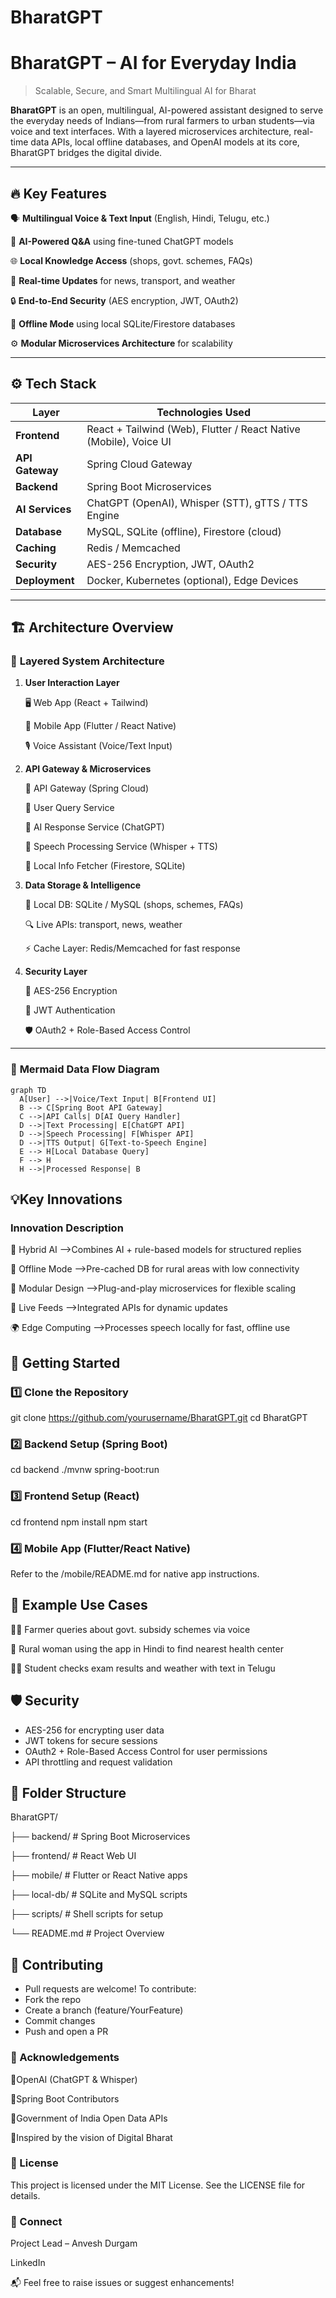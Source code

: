 # BharatGPT
# BharatGPT – AI for Everyday India

> Scalable, Secure, and Smart Multilingual AI for Bharat

**BharatGPT** is an open, multilingual, AI-powered assistant designed to serve the everyday needs of Indians—from rural farmers to urban students—via voice and text interfaces. With a layered microservices architecture, real-time data APIs, local offline databases, and OpenAI models at its core, BharatGPT bridges the digital divide.

---

## 🔥 Key Features

 🗣️ **Multilingual Voice & Text Input** (English, Hindi, Telugu, etc.)
 
 🧠 **AI-Powered Q&A** using fine-tuned ChatGPT models
 
 🌐 **Local Knowledge Access** (shops, govt. schemes, FAQs)
 
 🚆 **Real-time Updates** for news, transport, and weather
 
 🔒 **End-to-End Security** (AES encryption, JWT, OAuth2)
 
 📶 **Offline Mode** using local SQLite/Firestore databases
 
 ⚙️ **Modular Microservices Architecture** for scalability

---

## ⚙️ Tech Stack

| Layer                | Technologies Used |
|---------------------|-------------------|
| **Frontend**        | React + Tailwind (Web), Flutter / React Native (Mobile), Voice UI |
| **API Gateway**     | Spring Cloud Gateway |
| **Backend**         | Spring Boot Microservices |
| **AI Services**     | ChatGPT (OpenAI), Whisper (STT), gTTS / TTS Engine |
| **Database**        | MySQL, SQLite (offline), Firestore (cloud) |
| **Caching**         | Redis / Memcached |
| **Security**        | AES-256 Encryption, JWT, OAuth2 |
| **Deployment**      | Docker, Kubernetes (optional), Edge Devices |

---

## 🏗️ Architecture Overview

### 🔷 **Layered System Architecture**

1. **User Interaction Layer**

   🖥️ Web App (React + Tailwind)

   📲 Mobile App (Flutter / React Native)

    🎙️ Voice Assistant (Voice/Text Input)

3. **API Gateway & Microservices**

   🚦 API Gateway (Spring Cloud)

   🔹 User Query Service

   🔹 AI Response Service (ChatGPT)

   🔹 Speech Processing Service (Whisper + TTS)

   🔹 Local Info Fetcher (Firestore, SQLite)

5. **Data Storage & Intelligence**

    📂 Local DB: SQLite / MySQL (shops, schemes, FAQs)

   🔍 Live APIs: transport, news, weather

   ⚡ Cache Layer: Redis/Memcached for fast response

7. **Security Layer**

   🔐 AES-256 Encryption

   🔑 JWT Authentication

   🛡️ OAuth2 + Role-Based Access Control

---

### 🔄 **Mermaid Data Flow Diagram**
```mermaid
graph TD
  A[User] -->|Voice/Text Input| B[Frontend UI]
  B --> C[Spring Boot API Gateway]
  C -->|API Calls| D[AI Query Handler]
  D -->|Text Processing| E[ChatGPT API]
  D -->|Speech Processing| F[Whisper API]
  D -->|TTS Output| G[Text-to-Speech Engine]
  E --> H[Local Database Query]
  F --> H
  H -->|Processed Response| B
```

## 💡Key Innovations
### Innovation	Description
🔀 Hybrid AI -->Combines AI + rule-based models for structured replies

📶 Offline Mode -->Pre-cached DB for rural areas with low connectivity

🧩 Modular Design -->Plug-and-play microservices for flexible scaling

🔄 Live Feeds -->Integrated APIs for dynamic updates

🌍 Edge Computing	 -->Processes speech locally for fast, offline use

## 🚀 Getting Started
### 1️⃣ Clone the Repository
git clone https://github.com/yourusername/BharatGPT.git
cd BharatGPT

### 2️⃣ Backend Setup (Spring Boot)
cd backend
./mvnw spring-boot:run

### 3️⃣ Frontend Setup (React)
cd frontend
npm install
npm start

### 4️⃣ Mobile App (Flutter/React Native)
Refer to the /mobile/README.md for native app instructions.

## 🧪 Example Use Cases
👨‍🌾 Farmer queries about govt. subsidy schemes via voice

🧕 Rural woman using the app in Hindi to find nearest health center

🧑‍🎓 Student checks exam results and weather with text in Telugu

## 🛡️ Security
- AES-256 for encrypting user data
- JWT tokens for secure sessions
- OAuth2 + Role-Based Access Control for user permissions
- API throttling and request validation

## 📂 Folder Structure

BharatGPT/

├── backend/ # Spring Boot Microservices

├── frontend/ # React Web UI

├── mobile/ # Flutter or React Native apps

├── local-db/ # SQLite and MySQL scripts

├── scripts/ # Shell scripts for setup

└── README.md # Project Overview

## 🤝 Contributing
- Pull requests are welcome! To contribute:
- Fork the repo
- Create a branch (feature/YourFeature)
- Commit changes
- Push and open a PR


### 🌟 Acknowledgements
🔹OpenAI (ChatGPT & Whisper)

🔹Spring Boot Contributors

🔹Government of India Open Data APIs

🔹Inspired by the vision of Digital Bharat

### 📄 License
This project is licensed under the MIT License. See the LICENSE file for details.

### 🔗 Connect
Project Lead – Anvesh Durgam

LinkedIn

📬 Feel free to raise issues or suggest enhancements!
